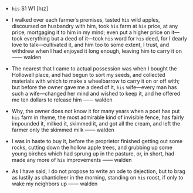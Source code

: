 - `his` S1 W1 [hɪz]



-  I walked over each farmer’s premises, tasted `his` wild apples, discoursed on husbandry with him, took `his` farm at `his` price, at any price, mortgaging it to him in my mind; even put a higher price on it﻿—took everything but a deed of it﻿—took `his` word for `his` deed, for I dearly love to talk﻿—cultivated it, and him too to some extent, I trust, and withdrew when I had enjoyed it long enough, leaving him to carry it on —— walden

-  The nearest that I came to actual possession was when I bought the Hollowell place, and had begun to sort my seeds, and collected materials with which to make a wheelbarrow to carry it on or off with; but before the owner gave me a deed of it, `his` wife﻿—every man has such a wife﻿—changed her mind and wished to keep it, and he offered me ten dollars to release him —— walden

-  Why, the owner does not know it for many years when a poet has put `his` farm in rhyme, the most admirable kind of invisible fence, has fairly impounded it, milked it, skimmed it, and got all the cream, and left the farmer only the skimmed milk —— walden

-  I was in haste to buy it, before the proprietor finished getting out some rocks, cutting down the hollow apple trees, and grubbing up some young birches which had sprung up in the pasture, or, in short, had made any more of `his` improvements —— walden

-  As I have said, I do not propose to write an ode to dejection, but to brag as lustily as chanticleer in the morning, standing on `his` roost, if only to wake my neighbors up —— walden